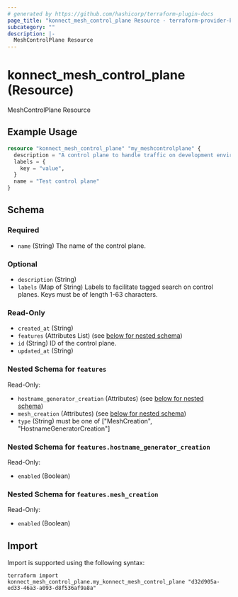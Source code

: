 ```yaml
---
# generated by https://github.com/hashicorp/terraform-plugin-docs
page_title: "konnect_mesh_control_plane Resource - terraform-provider-konnect"
subcategory: ""
description: |-
  MeshControlPlane Resource
---
```


# konnect_mesh_control_plane (Resource)

MeshControlPlane Resource

## Example Usage

```terraform
resource "konnect_mesh_control_plane" "my_meshcontrolplane" {
  description = "A control plane to handle traffic on development environment."
  labels = {
    key = "value",
  }
  name = "Test control plane"
}
```

<!-- schema generated by tfplugindocs -->
## Schema

### Required

- `name` (String) The name of the control plane.

### Optional

- `description` (String)
- `labels` (Map of String) Labels to facilitate tagged search on control planes. Keys must be of length 1-63 characters.

### Read-Only

- `created_at` (String)
- `features` (Attributes List) (see [below for nested schema](#nestedatt--features))
- `id` (String) ID of the control plane.
- `updated_at` (String)

<a id="nestedatt--features"></a>
### Nested Schema for `features`

Read-Only:

- `hostname_generator_creation` (Attributes) (see [below for nested schema](#nestedatt--features--hostname_generator_creation))
- `mesh_creation` (Attributes) (see [below for nested schema](#nestedatt--features--mesh_creation))
- `type` (String) must be one of ["MeshCreation", "HostnameGeneratorCreation"]

<a id="nestedatt--features--hostname_generator_creation"></a>
### Nested Schema for `features.hostname_generator_creation`

Read-Only:

- `enabled` (Boolean)


<a id="nestedatt--features--mesh_creation"></a>
### Nested Schema for `features.mesh_creation`

Read-Only:

- `enabled` (Boolean)

## Import

Import is supported using the following syntax:

```shell
terraform import konnect_mesh_control_plane.my_konnect_mesh_control_plane "d32d905a-ed33-46a3-a093-d8f536af9a8a"
```
